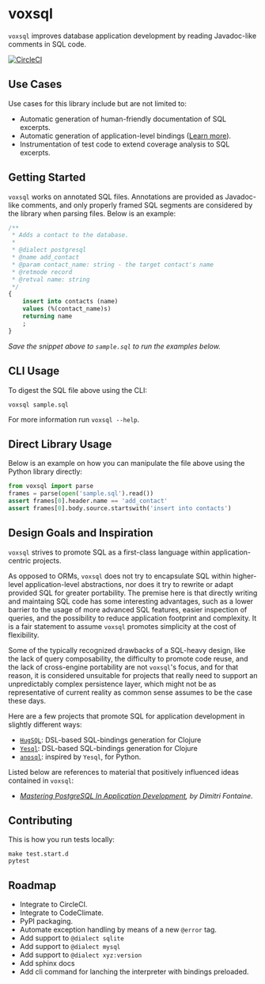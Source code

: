 # voxsql

`voxsql` improves database application development by reading Javadoc-like comments in SQL code.

[![CircleCI](https://circleci.com/gh/ccortezia/voxsql/tree/master.svg?style=svg)](https://circleci.com/gh/ccortezia/voxsql/tree/master)


## Use Cases

Use cases for this library include but are not limited to:
* Automatic generation of human-friendly documentation of SQL excerpts.
* Automatic generation of application-level bindings ([Learn more](docs/code-gen.md)).
* Instrumentation of test code to extend coverage analysis to SQL excerpts.

## Getting Started

`voxsql` works on annotated SQL files. Annotations are provided as Javadoc-like comments, and only properly framed SQL segments are considered by the library when parsing files. Below is an example:

```sql
/**
 * Adds a contact to the database.
 *
 * @dialect postgresql
 * @name add_contact
 * @param contact_name: string - the target contact's name
 * @retmode record
 * @retval name: string
 */
{
    insert into contacts (name)
    values (%(contact_name)s)
    returning name
    ;
}
```

_Save the snippet above to `sample.sql` to run the examples below._

## CLI Usage

To digest the SQL file above using the CLI:

```shell
voxsql sample.sql
```

For more information run `voxsql --help`.

## Direct Library Usage

Below is an example on how you can manipulate the file above using the Python library directly:

```python
from voxsql import parse
frames = parse(open('sample.sql').read())
assert frames[0].header.name == 'add_contact'
assert frames[0].body.source.startswith('insert into contacts')
```

## Design Goals and Inspiration

`voxsql` strives to promote SQL as a first-class language within application-centric projects.

As opposed to ORMs, `voxsql` does not try to encapsulate SQL within higher-level application-level abstractions, nor does it try to rewrite or adapt provided SQL for greater portability. The premise here is that directly writing and maintaing SQL code has some interesting advantages, such as a lower barrier to the usage of more advanced SQL features, easier inspection of queries, and the possibility to reduce application footprint and complexity. It is a fair statement to assume `voxsql` promotes simplicity at the cost of flexibility.

Some of the typically recognized drawbacks of a SQL-heavy design, like the lack of query composability, the difficulty to promote code reuse, and the lack of cross-engine portability are not `voxsql`'s focus, and for that reason, it is considered unsuitable for projects that really need to support an unpredictably complex persistence layer, which might not be as representative of current reality as common sense assumes to be the case these days.

Here are a few projects that promote SQL for application development in slightly different ways:
* [`HugSQL`](https://github.com/layerware/hugsql): DSL-based SQL-bindings generation for Clojure
* [`Yesql`](https://github.com/krisajenkins/yesql/): DSL-based SQL-bindings generation for Clojure
* [`anosql`](https://github.com/honza/anosql): inspired by `Yesql`, for Python.

Listed below are references to material that positively influenced ideas contained in `voxsql`:
* _[Mastering PostgreSQL In Application Development](https://masteringpostgresql.com/), by Dimitri Fontaine_.

## Contributing

This is how you run tests locally:

```shell
make test.start.d
pytest
```

## Roadmap

* Integrate to CircleCI.
* Integrate to CodeClimate.
* PyPI packaging.
* Automate exception handling by means of a new `@error` tag.
* Add support to `@dialect sqlite`
* Add support to `@dialect mysql`
* Add support to `@dialect xyz:version`
* Add sphinx docs
* Add cli command for lanching the interpreter with bindings preloaded.

